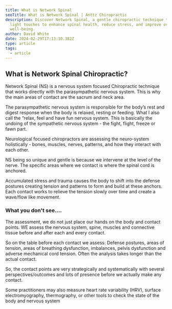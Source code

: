 ```yaml
---
title: What is Network Spinal
seoTitle: What is Network Spinal | Anttz Chiropractic
description: Discover Network Spinal, a gentle chiropractic technique that uses
  light touches to enhance spinal health, reduce stress, and improve overall
  well-being.
author: David White
date: 2024-02-29T17:13:10.382Z
type: article
tags:
  - article
---
```

## What is Network Spinal Chiropractic?

Network Spinal (NS) is a nervous system focused Chiropractic technique that works directly with the parasympathetic nervous system. This is why the main areas of contact are the sacrum and neck area.

The parasympathetic nervous system is responsible for the body’s rest and digest response when the body is relaxed, resting or feeding. What I also call the “relax, feel and have fun nervous system. This is basically the undoing of the sympathetic nervous system - the fight, flight, freeze or fawn part. 

Neurological focused chiropractors are assessing the neuro-system holistically - bones, muscles, nerves, patterns, and how they interact with each other.

NS being so unique and gentle is because we intervene at the level of the nerve. The specific areas where we contact is where the spinal cord is anchored. 

Accumulated stress and trauma causes the body to shift into the defense postures creating tension and patterns to form and build at these anchors. Each contact works to relieve the tension slowly over time and create a wave/flow like movement.

### What you don't see....

The assessment, we do not just place our hands on the body and contact points. WE assess the nervous system, spine, muscles and connective tissue before and after each and every contact.

So on the table before each contact we assess: Defense postures, areas of tension, areas of breathing dysfunction, imbalances, pelvis dysfunction and adverse mechanical cord tension. Often the analysis takes longer than the actual contact. 

So, the contact points are very strategically and systematically with several perspectives/outcomes and lots of presence before we actually make any contact.

Some practitioners may also measure heart rate variability (HRV), surface electromyography, thermography, or other tools to check the state of the body and nervous system
